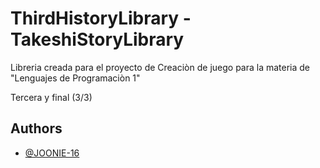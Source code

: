 # ThirdHistoryLibrary - TakeshiStoryLibrary

Libreria creada para el proyecto de Creaciòn de juego para la materia de "Lenguajes de Programaciòn 1"

Tercera y final (3/3)

## Authors

- [@JOONIE-16](https://github.com/JOONIE-16)
